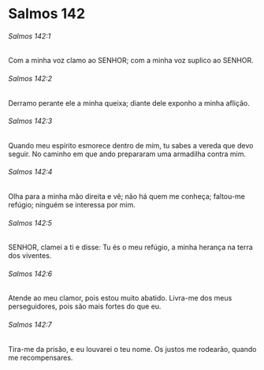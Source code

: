 # Salmos 142

###### Salmos 142:1

Com a minha voz clamo ao SENHOR; com a minha voz suplico ao SENHOR.

###### Salmos 142:2

Derramo perante ele a minha queixa; diante dele exponho a minha aflição.

###### Salmos 142:3

Quando meu espírito esmorece dentro de mim, tu sabes a vereda que devo seguir. No caminho em que ando prepararam uma armadilha contra mim.

###### Salmos 142:4

Olha para a minha mão direita e vê; não há quem me conheça; faltou-me refúgio; ninguém se interessa por mim.

###### Salmos 142:5

SENHOR, clamei a ti e disse: Tu és o meu refúgio, a minha herança na terra dos viventes.

###### Salmos 142:6

Atende ao meu clamor, pois estou muito abatido. Livra-me dos meus perseguidores, pois são mais fortes do que eu.

###### Salmos 142:7

Tira-me da prisão, e eu louvarei o teu nome. Os justos me rodearão, quando me recompensares.

